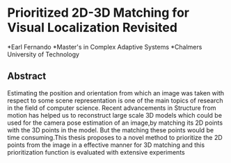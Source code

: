 # Prioritized 2D-3D Matching for Visual Localization Revisited
*Earl Fernando 
*Master's in Complex Adaptive Systems
*Chalmers University of Technology
## Abstract
Estimating the position and orientation from which an image was taken with respect
to some scene representation is one of the main topics of research in the field of
computer science. Recent advancements in Structure from motion has helped us to
reconstruct large scale 3D models which could be used for the camera pose estimation
of an image,by matching its 2D points with the 3D points in the model. But the
matching these points would be time consuming.This thesis proposes to a novel
method to prioritize the 2D points from the image in a effective manner for 3D
matching and this prioritization function is evaluated with extensive experiments



